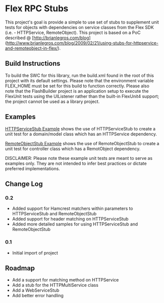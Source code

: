 # Flex RPC Stubs

This project's goal is provide a simple to use set of stubs to supplement unit tests for objects
with dependencies on service classes from the Flex SDK (i.e. - HTTPService, RemoteObject).  This
project is based on a PoC described @ [http://brianlegros.com/blog]
(http://www.brianlegros.com/blog/2009/02/21/using-stubs-for-httpservice-and-remoteobject-in-flex/).

## Build Instructions
To build the SWC for this library, run the build.xml found in the root of this project with its 
default settings.  Please note that the environment variable FLEX_HOME must be set for this build 
to function correctly.  Please also note that the FlashBuilder project is an application setup to
execute the FlexUnit tests using the UIListener rather than the built-in FlexUnit4 support;
the project cannot be used as a library project.

## Examples
[HTTPServiceStub Example](http://github.com/blegros/flexRpcStubs/tree/master/src/test/flex/mx/rpc/http/test/sample/) 
shows the use of HTTPServiceStub to create a unit test for a domain/model class which has an HTTPService 
dependency.

[RemoteObjectStub Example](http://github.com/blegros/flexRpcStubs/tree/master/src/test/flex/mx/rpc/remoting/test/sample/) 
shows the use of RemoteObjectStub to create a unit test for controller class which has a RemotObject 
dependency.

DISCLAIMER: Please note these example unit tests are meant to serve as examples only.  They are not 
intended to infer best practices or dictate preferred implementations.

## Change Log
### 0.2
- Added support for Hamcrest matchers within parameters to HTTPServiceStub and RemoteObjectStub
- Added support for header matching on HTTPServiceStub
- Added more detailed samples for using HTTPServiceStub and RemoteObjectStub

### 0.1
- Initial import of project

## Roadmap
- Add a support for matching method on HTTPService
- Add a stub for the HTTPMultiService class
- Add a WebServiceStub
- Add better error handling
   